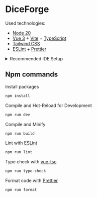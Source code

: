 # DiceForge

Used technologies:

- [Node 20](https://nodejs.org/)
- [Vue 3](https://vuejs.org/) + [Vite](https://vitejs.dev/) + [TypeScript](https://www.typescriptlang.org/)
- [Tailwind CSS](https://tailwindcss.com/)
- [ESLint](https://eslint.org/) + [Prettier](https://prettier.io/)

<details>
  <summary>Recommended IDE Setup</summary>
  
[VSCode](https://code.visualstudio.com/) + [Volar](https://marketplace.visualstudio.com/items?itemName=Vue.volar) (and disable Vetur) + [TypeScript Vue Plugin (Volar)](https://marketplace.visualstudio.com/items?itemName=Vue.vscode-typescript-vue-plugin).

### Type Support for `.vue` Imports in TS

TypeScript cannot handle type information for `.vue` imports by default, so we replace the `tsc` CLI with `vue-tsc` for type checking. In editors, we need [TypeScript Vue Plugin (Volar)](https://marketplace.visualstudio.com/items?itemName=Vue.vscode-typescript-vue-plugin) to make the TypeScript language service aware of `.vue` types.

If the standalone TypeScript plugin doesn't feel fast enough to you, Volar has also implemented a [Take Over Mode](https://github.com/johnsoncodehk/volar/discussions/471#discussioncomment-1361669) that is more performant. You can enable it by the following steps:

1. Disable the built-in TypeScript Extension
   1. Run `Extensions: Show Built-in Extensions` from VSCode's command palette
   2. Find `TypeScript and JavaScript Language Features`, right click and select `Disable (Workspace)`
2. Reload the VSCode window by running `Developer: Reload Window` from the command palette.

</details>

## Npm commands

Install packages

```sh
npm install
```

Compile and Hot-Reload for Development

```sh
npm run dev
```

Compile and Minify

```sh
npm run build
```

Lint with [ESLint](https://eslint.org/)

```sh
npm run lint
```

Type check with [vue-tsc](https://www.npmjs.com/package/vue-tsc/)

```sh
npm run type-check
```

Format code with [Prettier](https://prettier.io/)

```sh
npm run format
```

